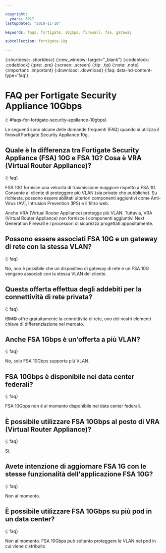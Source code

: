 ```yaml
---

copyright:
  years: 2017
lastupdated: "2018-11-10"

keywords: faqs, fortigate, 10gbps, firewall, fsa, gateway

subcollection: fortigate-10g

---
```


{:shortdesc: .shortdesc}
{:new_window: target="_blank"}
{:codeblock: .codeblock}
{:pre: .pre}
{:screen: .screen}
{:tip: .tip}
{:note: .note}
{:important: .important}
{:download: .download}
{:faq: data-hd-content-type='faq'}

# FAQ per Fortigate Security Appliance 10Gbps
{: #faqs-for-fortigate-security-appliance-10gbps}

Le seguenti sono alcune delle domande frequenti (FAQ) quando si utilizza il firewall Fortigate Security Appliance 10g.

## Quale è la differenza tra Fortigate Security Appliance (FSA) 10G e FSA 1G? Cosa è VRA (Virtual Router Appliance)?
{: faq}

FSA 10G fornisce una velocità di trasmissione maggiore rispetto a FSA 1G. Consente al cliente di proteggere più VLAN (sia private che pubbliche). Su richiesta, possono essere abilitati ulteriori componenti aggiuntivi come Anti-Virus (AV), Intrusion Prevention (IPS) e il filtro web.

Anche VRA (Virtual Router Appliance) protegge più VLAN. Tuttavia, VRA (Virtual Router Appliance) non fornisce i componenti aggiuntivi Next Generation Firewall e i processori di sicurezza progettati appositamente.

## Possono essere associati FSA 10G e un gateway di rete con la stessa VLAN?
{: faq}

No, non è possibile che un dispositivo di gateway di rete e un FSA 10G vengano associati con la stessa VLAN del cliente.

## Questa offerta effettua degli addebiti per la connettività di rete privata?
{: faq}

IBM© offre gratuitamente la connettività di rete, uno dei nostri elementi chiave di differenziazione nel mercato.

## Anche FSA 1Gbps è un'offerta a più VLAN?
{: faq}

No, solo FSA 10Gbps supporta più VLAN.

## FSA 10Gbps è disponibile nei data center federali?
{: faq}

FSA 10Gbps non è al momento disponibile nei data center federali.

## È possibile utilizzare FSA 10Gbps al posto di VRA (Virtual Router Appliance)?
{: faq}

Sì.

## Avete intenzione di aggiornare FSA 1G con le stesse funzionalità dell'applicazione FSA 10G?
{: faq}

Non al momento.

## È possibile utilizzare FSA 10Gbps su più pod in un data center?
{: faq}

Non al momento. FSA 10Gbps può soltanto proteggere le VLAN nel pod in cui viene distribuito.

